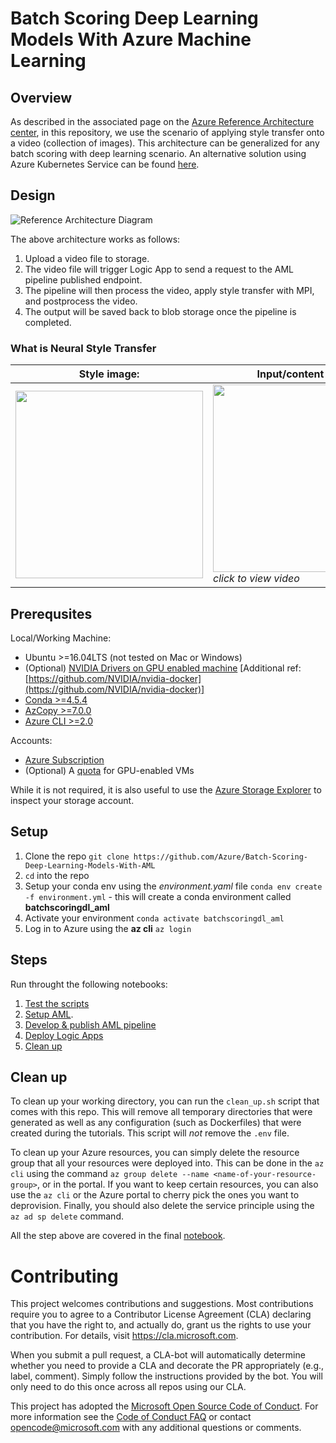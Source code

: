 # Batch Scoring Deep Learning Models With Azure Machine Learning

## Overview
As described in the associated page on the [Azure Reference Architecture center](https://docs.microsoft.com/en-us/azure/architecture/reference-architectures/ai/batch-scoring-deep-learning), in this repository, we use the scenario of applying style transfer onto a video (collection of images). This architecture can be generalized for any batch scoring with deep learning scenario. An alternative solution using Azure Kubernetes Service can be found [here](https://github.com/Azure/Batch-Scoring-Deep-Learning-Models-With-AKS).

## Design
![Reference Architecture Diagram](https://happypathspublic.blob.core.windows.net/assets/batch_scoring_for_dl/batchscoringdl-aml-architecture-diagram.jpg)

The above architecture works as follows:
1. Upload a video file to storage.
2. The video file will trigger Logic App to send a request to the AML pipeline published endpoint.
3. The pipeline will then process the video, apply style transfer with MPI, and postprocess the video.
4. The output will be saved back to blob storage once the pipeline is completed.

### What is Neural Style Transfer 

| Style image: | Input/content video: | Output video: | 
|--------|--------|---------|
| <img src="https://happypathspublic.blob.core.windows.net/assets/batch_scoring_for_dl/style_image.jpg" width="300"> | [<img src="https://happypathspublic.blob.core.windows.net/assets/batch_scoring_for_dl/input_video_image_0.jpg" width="300" height="300">](https://happypathspublic.blob.core.windows.net/assets/batch_scoring_for_dl/input_video.mp4 "Input Video") *click to view video* | [<img src="https://happypathspublic.blob.core.windows.net/assets/batch_scoring_for_dl/output_video_image_0.jpg" width="300" height="300">](https://happypathspublic.blob.core.windows.net/assets/batch_scoring_for_dl/output_video.mp4 "Output Video") *click to view* |

## Prerequsites

Local/Working Machine:
- Ubuntu >=16.04LTS (not tested on Mac or Windows)
- (Optional) [NVIDIA Drivers on GPU enabled machine](https://linuxconfig.org/how-to-install-the-nvidia-drivers-on-ubuntu-18-04-bionic-beaver-linux) [Additional ref: [https://github.com/NVIDIA/nvidia-docker](https://github.com/NVIDIA/nvidia-docker)]
- [Conda >=4.5.4](https://conda.io/docs/)
- [AzCopy >=7.0.0](https://docs.microsoft.com/en-us/azure/storage/common/storage-use-azcopy-linux?toc=%2fazure%2fstorage%2ffiles%2ftoc.json)
- [Azure CLI >=2.0](https://docs.microsoft.com/en-us/cli/azure/?view=azure-cli-latest)

Accounts:
- [Azure Subscription](https://azure.microsoft.com/en-us/free/) 
- (Optional) A [quota](https://docs.microsoft.com/en-us/azure/azure-supportability/resource-manager-core-quotas-request) for GPU-enabled VMs

While it is not required, it is also useful to use the [Azure Storage Explorer](https://azure.microsoft.com/en-us/features/storage-explorer/) to inspect your storage account.

## Setup

1. Clone the repo `git clone https://github.com/Azure/Batch-Scoring-Deep-Learning-Models-With-AML`
2. `cd` into the repo
3. Setup your conda env using the _environment.yaml_ file `conda env create -f environment.yml` - this will create a conda environment called __batchscoringdl_aml__
4. Activate your environment `conda activate batchscoringdl_aml`
5. Log in to Azure using the __az cli__ `az login`

## Steps
Run throught the following notebooks:
1. [Test the scripts](/01_local_testing.ipynb)
2. [Setup AML](/02_setup_aml.ipynb).
3. [Develop & publish AML pipeline](./03_develop_pipeline.ipynb)
4. [Deploy Logic Apps](./04_deploy_logic_apps.ipynb)
5. [Clean up](./05_clean_up.ipynb)

## Clean up
To clean up your working directory, you can run the `clean_up.sh` script that comes with this repo. This will remove all temporary directories that were generated as well as any configuration (such as Dockerfiles) that were created during the tutorials. This script will _not_ remove the `.env` file. 

To clean up your Azure resources, you can simply delete the resource group that all your resources were deployed into. This can be done in the `az cli` using the command `az group delete --name <name-of-your-resource-group>`, or in the portal. If you want to keep certain resources, you can also use the `az cli` or the Azure portal to cherry pick the ones you want to deprovision. Finally, you should also delete the service principle using the `az ad sp delete` command. 

All the step above are covered in the final [notebook](./05_clean_up.ipynb).

# Contributing

This project welcomes contributions and suggestions.  Most contributions require you to agree to a
Contributor License Agreement (CLA) declaring that you have the right to, and actually do, grant us
the rights to use your contribution. For details, visit https://cla.microsoft.com.

When you submit a pull request, a CLA-bot will automatically determine whether you need to provide
a CLA and decorate the PR appropriately (e.g., label, comment). Simply follow the instructions
provided by the bot. You will only need to do this once across all repos using our CLA.

This project has adopted the [Microsoft Open Source Code of Conduct](https://opensource.microsoft.com/codeofconduct/).
For more information see the [Code of Conduct FAQ](https://opensource.microsoft.com/codeofconduct/faq/) or
contact [opencode@microsoft.com](mailto:opencode@microsoft.com) with any additional questions or comments.
